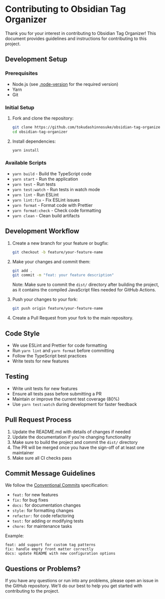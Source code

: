 # Contributing to Obsidian Tag Organizer

Thank you for your interest in contributing to Obsidian Tag Organizer! This document provides guidelines and instructions for contributing to this project.

## Development Setup

### Prerequisites

- Node.js (see [.node-version](.node-version) for the required version)
- Yarn
- Git

### Initial Setup

1. Fork and clone the repository:

   ```bash
   git clone https://github.com/tokudashinnosuke/obsidian-tag-organizer.git
   cd obsidian-tag-organizer
   ```

2. Install dependencies:

   ```bash
   yarn install
   ```

### Available Scripts

- `yarn build` - Build the TypeScript code
- `yarn start` - Run the application
- `yarn test` - Run tests
- `yarn test:watch` - Run tests in watch mode
- `yarn lint` - Run ESLint
- `yarn lint:fix` - Fix ESLint issues
- `yarn format` - Format code with Prettier
- `yarn format:check` - Check code formatting
- `yarn clean` - Clean build artifacts

## Development Workflow

1. Create a new branch for your feature or bugfix:

   ```bash
   git checkout -b feature/your-feature-name
   ```

2. Make your changes and commit them:

   ```bash
   git add .
   git commit -m "feat: your feature description"
   ```

   Note: Make sure to commit the `dist/` directory after building the project, as it contains the compiled JavaScript files needed for GitHub Actions.

3. Push your changes to your fork:

   ```bash
   git push origin feature/your-feature-name
   ```

4. Create a Pull Request from your fork to the main repository.

## Code Style

- We use ESLint and Prettier for code formatting
- Run `yarn lint` and `yarn format` before committing
- Follow the TypeScript best practices
- Write tests for new features

## Testing

- Write unit tests for new features
- Ensure all tests pass before submitting a PR
- Maintain or improve the current test coverage (80%)
- Use `yarn test:watch` during development for faster feedback

## Pull Request Process

1. Update the README.md with details of changes if needed
2. Update the documentation if you're changing functionality
3. Make sure to build the project and commit the `dist/` directory
4. The PR will be merged once you have the sign-off of at least one maintainer
5. Make sure all CI checks pass

## Commit Message Guidelines

We follow the [Conventional Commits](https://www.conventionalcommits.org/) specification:

- `feat:` for new features
- `fix:` for bug fixes
- `docs:` for documentation changes
- `style:` for formatting changes
- `refactor:` for code refactoring
- `test:` for adding or modifying tests
- `chore:` for maintenance tasks

Example:

```
feat: add support for custom tag patterns
fix: handle empty front matter correctly
docs: update README with new configuration options
```

## Questions or Problems?

If you have any questions or run into any problems, please open an issue in the GitHub repository. We'll do our best to help you get started with contributing to the project.
